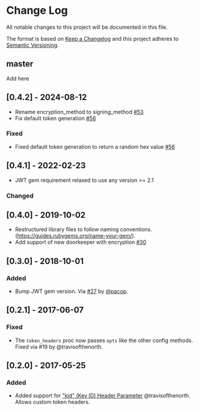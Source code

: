 # Change Log
All notable changes to this project will be documented in this file.

The format is based on [Keep a Changelog](http://keepachangelog.com/) and this
project adheres to [Semantic Versioning](http://semver.org/).

## master

Add here

## [0.4.2] - 2024-08-12

-  Rename encryption_method to signing_method [#53](https://github.com/doorkeeper-gem/doorkeeper-jwt/pull/53)
-  Fix default token generation [#56](https://github.com/doorkeeper-gem/doorkeeper-jwt/pull/56)

### Fixed

- Fixed default token generation to return a random hex value [#56](https://github.com/doorkeeper-gem/doorkeeper-jwt/pull/56)

## [0.4.1] - 2022-02-23

- JWT gem requirement relaxed to use any version >= 2.1

### Changed

## [0.4.0] - 2019-10-02

- Restructured library files to follow naming conventions. (https://guides.rubygems.org/name-your-gem/).
- Add support of new doorkeeper with encryption [#30](https://github.com/doorkeeper-gem/doorkeeper-jwt/pull/30)

## [0.3.0] - 2018-10-01

### Added

- Bump JWT gem version. Via [#27](https://github.com/doorkeeper-gem/doorkeeper-jwt/pull/27) by [@pacop](https://github.com/pacop/).

## [0.2.1] - 2017-06-07

### Fixed

- The `token_headers` proc now passes `opts` like the other config methods. Fixed via #19 by @travisofthenorth.

## [0.2.0] - 2017-05-25

### Added

- Added support for ["kid" (Key ID) Header Parameter](https://tools.ietf.org/html/rfc7515#section-4.1.4)
  @travisofthenorth. Allows custom token headers.
